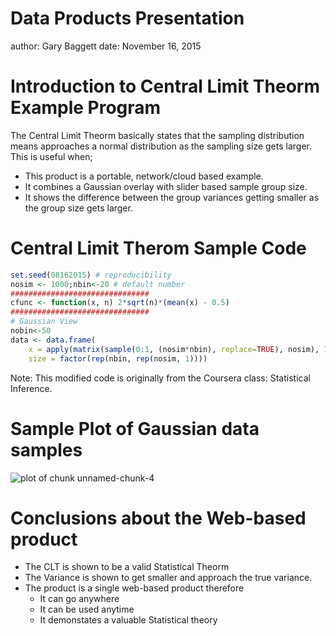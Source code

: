 Data Products Presentation
========================================================
author: Gary Baggett
date:   November 16, 2015

Introduction to Central Limit Theorm Example Program
========================================================

The Central Limit Theorm basically states that the sampling distribution means approaches a normal distribution as the sampling size gets larger.  This is useful when;

- This product is a portable, network/cloud based example.
- It combines a Gaussian overlay with slider based sample group size.
- It shows the difference between the group variances getting smaller as the group size gets larger.

Central Limit Therom Sample Code
========================================================




```r
set.seed(08162015) # reproducibility
nosim <- 1000;nbin<-20 # default number
###############################
cfunc <- function(x, n) 2*sqrt(n)*(mean(x) - 0.5)
###############################
# Gaussian View
nobin<-50
data <- data.frame(
    x = apply(matrix(sample(0:1, (nosim*nbin), replace=TRUE), nosim), 1, cfunc, nbin),
    size = factor(rep(nbin, rep(nosim, 1))))
```

Note: This modified code is originally from the Coursera class: Statistical Inference.


Sample Plot of Gaussian data samples
========================================================

![plot of chunk unnamed-chunk-4](Data_Products_Presentation-figure/unnamed-chunk-4-1.png) 


Conclusions about the Web-based product
========================================================
* The CLT is shown to be a valid Statistical Theorm
* The Variance is shown to get smaller and approach the true variance.
* The product is a single web-based product therefore
    - It can go anywhere
    - It can be used anytime
    - It demonstates a valuable Statistical theory

